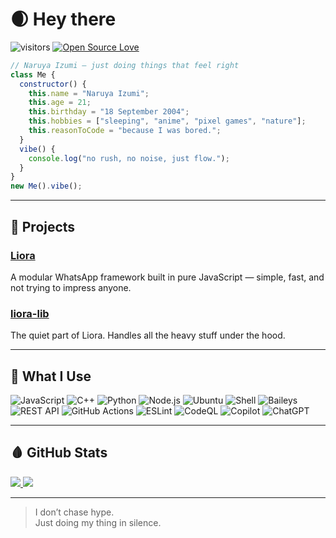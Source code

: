 # 🌒 Hey there

![visitors](https://visitor-badge.laobi.icu/badge?page_id=naruyaizumi.naruyaizumi)
[![Open Source Love](https://badges.frapsoft.com/os/v1/open-source.svg?v=102)](https://github.com/ellerbrock/open-source-badge)

```js
// Naruya Izumi — just doing things that feel right
class Me {
  constructor() {
    this.name = "Naruya Izumi";
    this.age = 21;
    this.birthday = "18 September 2004";
    this.hobbies = ["sleeping", "anime", "pixel games", "nature"];
    this.reasonToCode = "because I was bored.";
  }
  vibe() {
    console.log("no rush, no noise, just flow.");
  }
}
new Me().vibe();
```

---

## 🩶 Projects

### [Liora](https://github.com/naruyaizumi/liora)
A modular WhatsApp framework built in pure JavaScript — simple, fast, and not trying to impress anyone.

### [liora-lib](https://github.com/naruyaizumi/liora-lib)
The quiet part of Liora. Handles all the heavy stuff under the hood.

---

## 🖤 What I Use

![JavaScript](https://img.shields.io/badge/Language-JavaScript-181818?style=for-the-badge&logo=javascript)
![C++](https://img.shields.io/badge/Language-C++-181818?style=for-the-badge&logo=cplusplus)
![Python](https://img.shields.io/badge/Language-Python-181818?style=for-the-badge&logo=python)
![Node.js](https://img.shields.io/badge/Runtime-Node.js-181818?style=for-the-badge&logo=node.js)
![Ubuntu](https://img.shields.io/badge/System-Ubuntu-181818?style=for-the-badge&logo=ubuntu)
![Shell](https://img.shields.io/badge/Shell-Bash-181818?style=for-the-badge&logo=gnubash)
![Baileys](https://img.shields.io/badge/Framework-Baileys-181818?style=for-the-badge&logo=whatsapp)
![REST API](https://img.shields.io/badge/API-REST-181818?style=for-the-badge&logo=fastapi)
![GitHub Actions](https://img.shields.io/badge/CI-GitHub_Actions-181818?style=for-the-badge&logo=githubactions)
![ESLint](https://img.shields.io/badge/Linter-ESLint-181818?style=for-the-badge&logo=eslint)
![CodeQL](https://img.shields.io/badge/Security-CodeQL-181818?style=for-the-badge&logo=github)
![Copilot](https://img.shields.io/badge/AI-GitHub_Copilot-181818?style=for-the-badge&logo=githubcopilot)
![ChatGPT](https://img.shields.io/badge/AI-ChatGPT-181818?style=for-the-badge&logo=openai)

---

## 🩸 GitHub Stats

<a href="https://github.com/naruyaizumi">
  <img src="https://github-readme-stats.vercel.app/api?username=naruyaizumi&show_icons=true&theme=tokyonight&hide_border=true" />
</a>

<a href="https://github.com/naruyaizumi">
  <img src="https://github-readme-stats.vercel.app/api/top-langs/?username=naruyaizumi&layout=compact&theme=tokyonight&hide_border=true" />
</a>

---

> I don’t chase hype.  
> Just doing my thing in silence.
